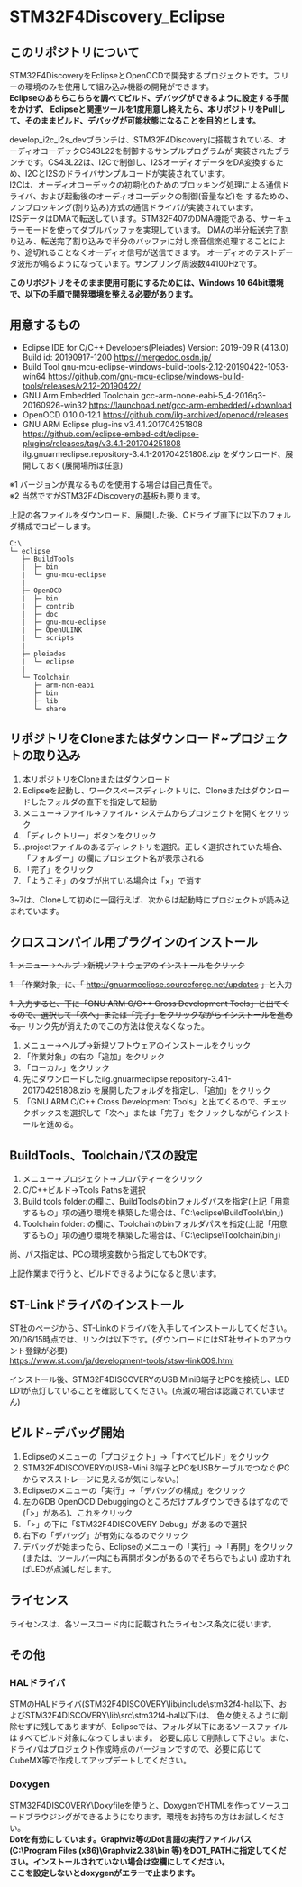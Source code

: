 # STM32F4Discovery_Eclipse

## このリポジトリについて
STM32F4DiscoveryをEclipseとOpenOCDで開発するプロジェクトです。フリーの環境のみを使用して組み込み機器の開発ができます。</br>
<b>Eclipseのあちらこちらを調べてビルド、デバッグができるように設定する手間をかけず、
Eclipseと関連ツールを1度用意し終えたら、本リポジトリをPullして、そのままビルド、デバッグが可能状態になることを目的とします。</b></br>

develop_i2c_i2s_devブランチは、STM32F4Discoveryに搭載されている、オーディオコーデックCS43L22を制御するサンプルプログラムが
実装されたブランチです。CS43L22は、I2Cで制御し、I2SオーディオデータをDA変換するため、I2CとI2Sのドライバサンプルコードが実装されています。</br>
I2Cは、オーディオコーデックの初期化のためのブロッキング処理による通信ドライバ、および起動後のオーディオコーデックの制御(音量など)を
するための、ノンブロッキング(割り込み)方式の通信ドライバが実装されています。</br>
I2SデータはDMAで転送しています。STM32F407のDMA機能である、サーキュラーモードを使ってダブルバッファを実現しています。
DMAの半分転送完了割り込み、転送完了割り込みで半分のバッファに対し楽音信楽処理することにより、途切れることなくオーディオ信号が送信できます。
オーディオのテストデータ波形が鳴るようになっています。サンプリング周波数44100Hzです。

<b>このリポジトリをそのまま使用可能にするためには、Windows 10 64bit環境で、以下の手順で開発環境を整える必要があります。</b>

## 用意するもの<br>
* Eclipse IDE for C/C++ Developers(Pleiades) Version: 2019-09 R (4.13.0) Build id: 20190917-1200
https://mergedoc.osdn.jp/
* Build Tool gnu-mcu-eclipse-windows-build-tools-2.12-20190422-1053-win64
https://github.com/gnu-mcu-eclipse/windows-build-tools/releases/v2.12-20190422/
* GNU Arm Embedded Toolchain gcc-arm-none-eabi-5_4-2016q3-20160926-win32
https://launchpad.net/gcc-arm-embedded/+download
* OpenOCD 0.10.0-12.1
https://github.com/ilg-archived/openocd/releases
* GNU ARM Eclipse plug-ins v3.4.1.201704251808 https://github.com/eclipse-embed-cdt/eclipse-plugins/releases/tag/v3.4.1-201704251808 </br>
  ilg.gnuarmeclipse.repository-3.4.1-201704251808.zip をダウンロード、展開しておく(展開場所は任意)

※1 バージョンが異なるものを使用する場合は自己責任で。<br>
※2 当然ですがSTM32F4Discoveryの基板も要ります。

上記の各ファイルをダウンロード、展開した後、Cドライブ直下に以下のフォルダ構成でコピーします。
```
C:\
└─ eclipse
   ├─ BuildTools
   |  ├─ bin
   |  └─ gnu-mcu-eclipse
   |
   ├─ OpenOCD
   |  ├─ bin
   |  ├─ contrib
   |  ├─ doc
   |  ├─ gnu-mcu-eclipse
   |  ├─ OpenULINK
   |  └─ scripts
   |
   ├─ pleiades
   |  └─ eclipse
   |
   └─ Toolchain
      ├─ arm-non-eabi
      ├─ bin
      ├─ lib
      └─ share
```

## リポジトリをCloneまたはダウンロード~プロジェクトの取り込み
1. 本リポジトリをCloneまたはダウンロード
1. Eclipseを起動し、ワークスペースディレクトリに、Cloneまたはダウンロードしたフォルダの直下を指定して起動
1. メニュー→ファイル→ファイル・システムからプロジェクトを開くをクリック
1. 「ディレクトリー」ボタンをクリック
1. .projectファイルのあるディレクトリを選択。正しく選択されていた場合、「フォルダー」の欄にプロジェクト名が表示される
1. 「完了」をクリック
1. 「ようこそ」のタブが出ている場合は「×」で消す

3~7は、Cloneして初めに一回行えば、次からは起動時にプロジェクトが読み込まれています。

## クロスコンパイル用プラグインのインストール
<del>1. メニュー→ヘルプ→新規ソフトウェアのインストールをクリック</del>

<del>1. 「作業対象」に、「 http://gnuarmeclipse.sourceforge.net/updates 」と入力</del>

<del>1. 入力すると、下に「GNU ARM C/C++ Cross Development Tools」と出てくるので、選択して「次へ」または「完了」をクリックながらインストールを進める。</del> リンク先が消えたのでこの方法は使えなくなった。

1. メニュー→ヘルプ→新規ソフトウェアのインストールをクリック
1. 「作業対象」の右の「追加」をクリック
1. 「ローカル」をクリック
1. 先にダウンロードしたilg.gnuarmeclipse.repository-3.4.1-201704251808.zip を展開したフォルダを指定し、「追加」をクリック
1. 「GNU ARM C/C++ Cross Development Tools」と出てくるので、チェックボックスを選択して「次へ」または「完了」をクリックしながらインストールを進める。

## BuildTools、Toolchainパスの設定
1. メニュー→プロジェクト→プロパティーをクリック
1. C/C++ビルド→Tools Pathsを選択
1. Build tools folder:の欄に、BuildToolsのbinフォルダパスを指定(上記「用意するもの」項の通り環境を構築した場合は、「C:\eclipse\BuildTools\bin」)
1. Toolchain folder: の欄に、Toolchainのbinフォルダパスを指定(上記「用意するもの」項の通り環境を構築した場合は、「C:\eclipse\Toolchain\bin」)

尚、パス指定は、PCの環境変数から指定してもOKです。

上記作業まで行うと、ビルドできるようになると思います。

## ST-Linkドライバのインストール
ST社のページから、ST-Linkのドライバを入手してインストールしてください。20/06/15時点では、リンクは以下です。(ダウンロードにはST社サイトのアカウント登録が必要)<br>
https://www.st.com/ja/development-tools/stsw-link009.html

インストール後、STM32F4DISCOVERYのUSB MiniB端子とPCを接続し、LED LD1が点灯していることを確認してください。(点滅の場合は認識されていません)


## ビルド~デバッグ開始
1. Eclipseのメニューの「プロジェクト」→「すべてビルド」をクリック
1. STM32F4DISCOVERYのUSB-Mini B端子とPCをUSBケーブルでつなぐ(PCからマスストレージに見えるが気にしない。)
1. Eclipseのメニューの「実行」→「デバッグの構成」をクリック
1. 左のGDB OpenOCD Debuggingのところだけプルダウンできるはずなので(「>」がある)、これをクリック
1. 「>」の下に「STM32F4DISCOVERY Debug」があるので選択
1. 右下の「デバッグ」が有効になるのでクリック
1. デバッグが始まったら、Eclipseのメニューの「実行」→「再開」をクリック(または、ツールバー内にも再開ボタンがあるのでそちらでもよい)
成功すればLEDが点滅しだします。

## ライセンス
ライセンスは、各ソースコード内に記載されたライセンス条文に従います。

## その他

### HALドライバ
STMのHALドライバ(STM32F4DISCOVERY\lib\include\stm32f4-hal以下、およびSTM32F4DISCOVERY\lib\src\stm32f4-hal以下)は、
色々使えるように削除せずに残してありますが、Eclipseでは、フォルダ以下にあるソースファイルはすべてビルド対象になってしまいます。
必要に応じて削除して下さい。また、ドライバはプロジェクト作成時点のバージョンですので、必要に応じてCubeMX等で作成してアップデートしてください。

### Doxygen
STM32F4DISCOVERY\Doxyfileを使うと、DoxygenでHTMLを作ってソースコードブラウジングができるようになります。環境をお持ちの方はお試しください。<br>
<b>Dotを有効にしています。Graphviz等のDot言語の実行ファイルパス(C:\Program Files (x86)\Graphviz2.38\bin 等)をDOT_PATHに指定してください。インストールされていない場合は空欄にしてください。<br>
ここを設定しないとdoxygenがエラーで止まります。</b>
